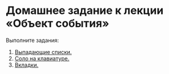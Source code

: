 # Домашнее задание к лекции «Объект события»

Выполните задания:

1. [Выпадающие списки.](./01_dropdown/)
2. [Соло на клавиатуре.](./02_keysolo/)
3. [Вкладки.](./03_tabs/)